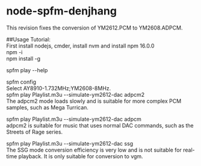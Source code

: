 # node-spfm-denjhang
 This revision fixes the conversion of YM2612.PCM to YM2608.ADPCM.

##Usage Tutorial:  
First install nodejs, cmder, install nvm and install npm 16.0.0   
npm -i  
npm install -g  

spfm play --help  


spfm config  
Select AY8910-1.732MHz;YM2608-8MHz.     
spfm play Playlist.m3u --simulate-ym2612-dac adpcm2  
The adpcm2 mode loads slowly and is suitable for more complex PCM samples, such as Mega Turrican.    

spfm play Playlist.m3u --simulate-ym2612-dac adpcm  
adpcm2 is suitable for music that uses normal DAC commands, such as the Streets of Rage series.    

spfm play Playlist.m3u --simulate-ym2612-dac ssg  
The SSG mode conversion efficiency is very low and is not suitable for real-time playback. It is only suitable for conversion to vgm.    

